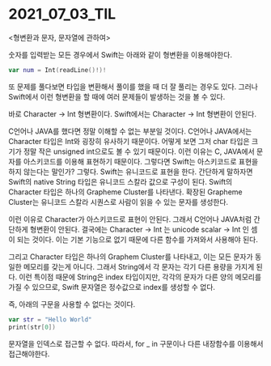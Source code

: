 # 2021_07_03_TIL

<형변환과 문자, 문자열에 관하여>

숫자를 입력받는 모든 경우에서 Swift는 아래와 같이 형변환을 이용해야한다.
``` swift
var num = Int(readLine()!)!
```
또 문제를 풀다보면 타입을 변환해서 풀이를 했을 때 더 잘 풀리는 경우도 있다.
그러나 Swift에서 이런 형변환을 할 때에 여러 문제들이 발생하는 것을 볼 수 있다.

바로 Character -> Int 형변환이다.
Swift에서는 Character -> Int 형변환이 안된다.

C언어나 JAVA를 했다면 정말 이해할 수 없는 부분일 것이다.
C언어나 JAVA에서는 Character 타입은 Int와 굉장히 유사하기 때문이다.
어떻게 보면 그저 char 타입은 크기가 정말 작은 unsigned int으로도 볼 수 있기 때문이다.
이런 이유는 C, JAVA에서 문자를 아스키코드를 이용해 표현하기 때문이다.
그렇다면 Swift는 아스키코드로 표현을 하지 않는다는 말인가?
그렇다. Swift는 유니코드로 표현을 한다.
간단하게 말하자면 Swift의 native String 타입은 유니코드 스칼라 값으로 구성이 된다.
Swift의 Character 타입은 하나의 Grapheme Cluster를 나타낸다.
확장된 Grapheme Cluster는 유니코드 스칼라 시퀀스로 사람이 읽을 수 있는 문자를 생성한다.

이런 이유로 Character가 아스키코드로 표현이 안된다.
그래서 C언어나 JAVA처럼 간단하게 형변환이 안된다.
결국에는 Character -> Int 는 unicode scalar -> Int 인 셈이 되는 것이다.
이는 기본 기능으로 없기 때문에 다른 함수를 가져와서 사용해야 된다.

그리고 Character 타입은 하나의 Graphem Cluster를 나타내고, 이는 모든 문자가 동일한 메모리를 갖는게 아니다.
그래서 String에서 각 문자는 각기 다른 용량을 가지게 된다.
이런 특이점 때문에 String은 index 타입이지만, 
각각의 문자가 다른 양의 메모리를 가질 수 있으므로, 
Swift 문자열은 정수값으로 index를 생성할 수 없다.

즉, 아래의 구문을 사용할 수 없다는 것이다.

```swift
var str = "Hello World"
print(str[0])
```
문자열을 인덱스로 접근할 수 없다.
따라서, for _ in 구문이나 다른 내장함수를 이용해서 접근해야한다.

